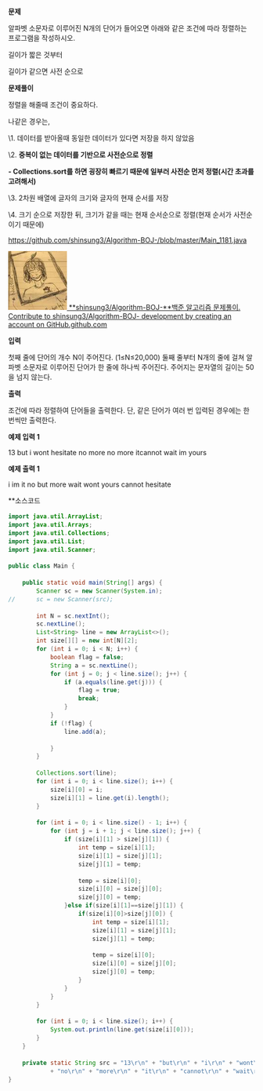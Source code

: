 **문제**

알파벳 소문자로 이루어진 N개의 단어가 들어오면 아래와 같은 조건에 따라 정렬하는 프로그램을 작성하시오.

길이가 짧은 것부터

길이가 같으면 사전 순으로

**문제풀이**

정렬을 해줄때 조건이 중요하다.

나같은 경우는,

\1. 데이터를 받아올때 동일한 데이터가 있다면 저장을 하지 않았음

\2. **중복이 없는 데이터를 기반으로 사전순으로 정렬**

  **- Collections.sort를 하면 굉장히 빠르기 때문에 일부러 사전순 먼저 정렬(시간 초과를 고려해서)**

\3. 2차원 배열에 글자의 크기와 글자의 현재 순서를 저장

\4. 크기 순으로 저장한 뒤, 크기가 같을 때는 현재 순서순으로 정렬(현재 순서가 사전순이기 때문에)

https://github.com/shinsung3/Algorithm-BOJ-/blob/master/Main_1181.java

[![img](md-images/src=https%253A%252F%252Favatars0.githubusercontent-16455098387981.com%252Fu%252F46014771%253Fs%253D400%2526v%253D4&type=ff120)](https://github.com/shinsung3/Algorithm-BOJ-/blob/master/Main_1181.java)[ **shinsung3/Algorithm-BOJ-**백준 알고리즘 문제풀이. Contribute to shinsung3/Algorithm-BOJ- development by creating an account on GitHub.github.com](https://github.com/shinsung3/Algorithm-BOJ-/blob/master/Main_1181.java)



**입력**

첫째 줄에 단어의 개수 N이 주어진다. (1≤N≤20,000) 둘째 줄부터 N개의 줄에 걸쳐 알파벳 소문자로 이루어진 단어가 한 줄에 하나씩 주어진다. 주어지는 문자열의 길이는 50을 넘지 않는다.

**출력**

조건에 따라 정렬하여 단어들을 출력한다. 단, 같은 단어가 여러 번 입력된 경우에는 한 번씩만 출력한다.

**예제 입력 1** 

13 but i wont hesitate no more no more itcannot wait im yours 

**예제 출력 1** 

i im it no but more wait wont yours cannot hesitate

**소스코드

```java
import java.util.ArrayList;
import java.util.Arrays;
import java.util.Collections;
import java.util.List;
import java.util.Scanner;

public class Main {

	public static void main(String[] args) {
		Scanner sc = new Scanner(System.in);
//		sc = new Scanner(src);

		int N = sc.nextInt();
		sc.nextLine();
		List<String> line = new ArrayList<>();
		int size[][] = new int[N][2];
		for (int i = 0; i < N; i++) {
			boolean flag = false;
			String a = sc.nextLine();
			for (int j = 0; j < line.size(); j++) {
				if (a.equals(line.get(j))) {
					flag = true;
					break;
				}
			}
			if (!flag) {
				line.add(a);

			}
		}

		Collections.sort(line);
		for (int i = 0; i < line.size(); i++) {
			size[i][0] = i;
			size[i][1] = line.get(i).length();
		}

		for (int i = 0; i < line.size() - 1; i++) {
			for (int j = i + 1; j < line.size(); j++) {
				if (size[i][1] > size[j][1]) {
					int temp = size[i][1];
					size[i][1] = size[j][1];
					size[j][1] = temp;

					temp = size[i][0];
					size[i][0] = size[j][0];
					size[j][0] = temp;
				}else if(size[i][1]==size[j][1]) {
					if(size[i][0]>size[j][0]) {
						int temp = size[i][1];
						size[i][1] = size[j][1];
						size[j][1] = temp;

						temp = size[i][0];
						size[i][0] = size[j][0];
						size[j][0] = temp;
					}
				}
			}
		}

		for (int i = 0; i < line.size(); i++) {
			System.out.println(line.get(size[i][0]));
		}
	}

	private static String src = "13\r\n" + "but\r\n" + "i\r\n" + "wont\r\n" + "hesitate\r\n" + "no\r\n" + "more\r\n"
			+ "no\r\n" + "more\r\n" + "it\r\n" + "cannot\r\n" + "wait\r\n" + "im\r\n" + "yours";
}
```

